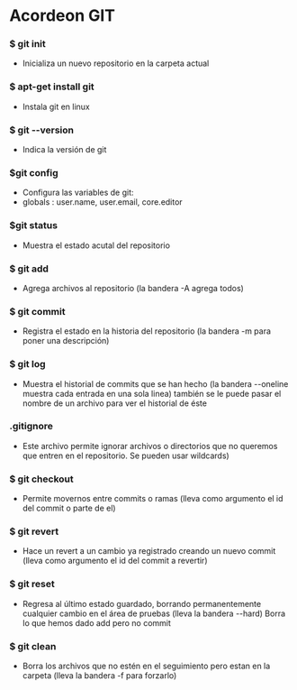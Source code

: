 # Acordeon GIT
### $ git init
- Inicializa un nuevo repositorio en la carpeta actual
### $ apt-get install git
- Instala git en linux
### $ git --version
- Indica la versión de git
### $git config 
- Configura las variables de git:
- globals : user.name, user.email, core.editor
### $git status
- Muestra el estado acutal del repositorio
### $ git add
- Agrega archivos al repositorio (la bandera -A agrega todos)
### $ git commit
- Registra el estado en la historia del repositorio (la bandera -m para poner una descripción)
### $ git log
- Muestra el historial de commits que se han hecho (la bandera --oneline muestra cada entrada en una sola linea) también se le puede pasar el nombre de un archivo para ver el historial de éste
### .gitignore
- Este archivo permite ignorar archivos o directorios que no queremos que entren en el repositorio. Se pueden usar wildcards)
### $ git checkout
- Permite movernos entre commits o ramas (lleva como argumento el id del commit o parte de el)
### $ git revert
- Hace un revert a un cambio ya registrado creando un nuevo commit (lleva como argumento el id del commit a revertir)
### $ git reset
- Regresa al último estado guardado, borrando permanentemente cualquier cambio en el área de pruebas (lleva la bandera --hard) Borra lo que hemos dado add pero no commit
### $ git clean
- Borra los archivos que no estén en el seguimiento pero estan en la carpeta (lleva la bandera -f para forzarlo)